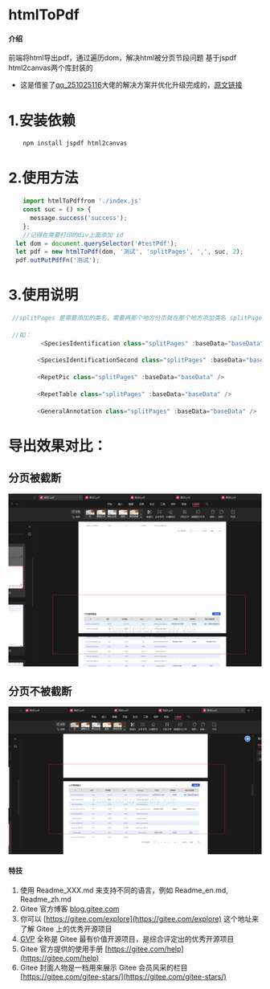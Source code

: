# htmlToPdf

#### 介绍
前端将html导出pdf，通过遍历dom，解决html被分页节段问题
基于jspdf html2canvas两个库封装的

* 这是借鉴了[qq_251025116](https://blog.csdn.net/qq_24882601?type=blog)大佬的解决方案并优化升级完成的，[原文链接](https://blog.csdn.net/qq_24882601/article/details/123863353?ops_request_misc=&request_id=&biz_id=102&utm_term=html%E8%BD%ACpdf%E5%88%86%E9%A1%B5%E9%97%AE%E9%A2%98%E7%BB%88%E6%9E%81%E8%A7%A3%E5%86%B3%E6%96%B9%E6%A1%88%20k-htmlpdf&utm_medium=distribute.pc_search_result.none-task-blog-2~all~sobaiduweb~default-0-123863353.nonecase&spm=1018.2226.3001.4187)

# 1.安装依赖
```js
    npm install jspdf html2canvas
```
# 2.使用方法
```js
    import htmlToPdffrom './index.js'
    const suc = () => {
	  message.success('success');
	};
    //记得在需要打印的div上面添加 id
  let dom = document.querySelector('#testPdf');
  let pdf = new htmlToPdf(dom, '测试', 'splitPages', ',', suc, 2);
  pdf.outPutPdfFn('测试');
```
# 3.使用说明
```js
 //splitPages 是需要添加的类名，需要再那个地方分页就在那个地方添加类名 splitPages
    
 //如：
         <SpeciesIdentification class="splitPages" :baseData="baseData" />

        <SpeciesIdentificationSecond class="splitPages" :baseData="baseData" />

        <RepetPic class="splitPages" :baseData="baseData" />

        <RepetTable class="splitPages" :baseData="baseData" />

        <GeneralAnnotation class="splitPages" :baseData="baseData" />
```
# 导出效果对比：
## 分页被截断
![alt text](f2c387cff12d7b0a2d3d85fdc7f2d08.png)
## 分页不被截断
![alt text](5ef3280be2016fde0b4daf8c4dad980.png)

#### 特技

1.  使用 Readme\_XXX.md 来支持不同的语言，例如 Readme\_en.md, Readme\_zh.md
2.  Gitee 官方博客 [blog.gitee.com](https://blog.gitee.com)
3.  你可以 [https://gitee.com/explore](https://gitee.com/explore) 这个地址来了解 Gitee 上的优秀开源项目
4.  [GVP](https://gitee.com/gvp) 全称是 Gitee 最有价值开源项目，是综合评定出的优秀开源项目
5.  Gitee 官方提供的使用手册 [https://gitee.com/help](https://gitee.com/help)
6.  Gitee 封面人物是一档用来展示 Gitee 会员风采的栏目 [https://gitee.com/gitee-stars/](https://gitee.com/gitee-stars/)
